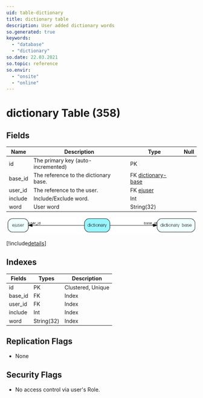 ```yaml
---
uid: table-dictionary
title: dictionary table
description: User added dictionary words
so.generated: true
keywords:
  - "database"
  - "dictionary"
so.date: 22.03.2021
so.topic: reference
so.envir:
  - "onsite"
  - "online"
---
```


# dictionary Table (358)

## Fields

| Name | Description | Type | Null |
|------|-------------|------|:----:|
|id|The primary key (auto-incremented)|PK| |
|base\_id|The reference to the dictionary base.|FK [dictionary-base](dictionary-base.md)| |
|user\_id|The reference to the user.|FK [ejuser](ejuser.md)| |
|include|Include/Exclude word.|Int| |
|word|User word|String(32)| |


![dictionary table relationship diagram](./media/dictionary.png)

[!include[details](./includes/dictionary.md)]

## Indexes

| Fields | Types | Description |
|--------|-------|-------------|
|id |PK |Clustered, Unique |
|base\_id |FK |Index |
|user\_id |FK |Index |
|include |Int |Index |
|word |String(32) |Index |

## Replication Flags

* None

## Security Flags

* No access control via user's Role.

